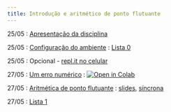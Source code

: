 ```yaml
---
title: Introdução e aritmético de ponto flutuante
---
```


25/05
: [Apresentação da disciplina](https://www.youtube.com/watch?v=jBLnYHBm-MU&list=PL__joaA2Kg3FYyN7k_ueF8MuYsTauaoBD&index=1)

25/05
: [Configuração do ambiente](https://youtu.be/KziIvrUVy5I)
  : [Lista 0](https://classroom.github.com/a/k984Wmk8)

25/05
: Opcional - [repl.it no celular](https://youtu.be/Bf27Kqfhcm8)


27/05
: [Um erro numérico](https://youtu.be/OdfCscLHBVo)
  : <a href="https://githubtocolab.com/cn-ufpe/cn-ufpe.github.io/blob/master/material/01_numeros.ipynb" target="_parent"><img src="https://colab.research.google.com/assets/colab-badge.svg" alt="Open in Colab"/></a>

27/05
: [Aritmética de ponto flutuante](https://youtu.be/C-Lf_caEjD8)
  : [slides](/material/02_ponto_flutuante.pdf), [síncrona](/material/02_ponto_flutuante.html)

27/05
: [Lista 1](https://classroom.github.com/a/_QCNb9F2)
